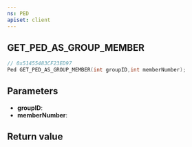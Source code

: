 ```yaml
---
ns: PED
apiset: client
---
```

## GET_PED_AS_GROUP_MEMBER

```c
// 0x51455483CF23ED97
Ped GET_PED_AS_GROUP_MEMBER(int groupID,int memberNumber);
```


## Parameters
* **groupID**:
* **memberNumber**:

## Return value